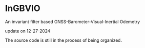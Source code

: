 # InGBVIO
An invariant filter based GNSS-Barometer-Visual-Inertial Odemetry

update on 12-27-2024

The source code is still in the process of being organized.
